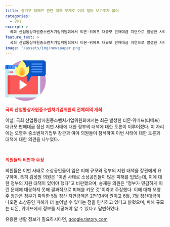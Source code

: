 ```yaml
---
title: 중기부 티메프 관련 대책 부재로 여야 질타 보고조차 없어
categories:
  - 경제
excerpt: >
  국회 산업통상자원중소벤처기업위원회에서 티몬·위메프 대규모 판매대금 지연으로 발생한 사태에 대한 중소벤처기업부 장관 오영주의 업무보고 부재로 여야 의원들의 비판이 고조되고 있다. 김성원 의원은 정부의 피해 규모 파악과 대책 마련을 요구하며, 송재봉 의원은 중기부의 대응미흡으로 피해가 커졌다고 주장하고 있다. 오 장관은 사태의 심각성을 인식하고 피해 규모 파악을 위해 노력하고 있다고 밝혔으며, 관련 기업의 협조가 필요하다고 강조했다.
feature_text: >
  국회 산업통상자원중소벤처기업위원회에서 티몬·위메프 대규모 판매대금 지연으로 발생한 사태에 대한 중소벤처기업부 장관 오영주의 업무보고 부재로 여야 의원들의 비판이 고조되고 있다. 김성원 의원은 정부의 피해 규모 파악과 대책 마련을 요구하며, 송재봉 의원은 중기부의 대응미흡으로 피해가 커졌다고 주장하고 있다. 오 장관은 사태의 심각성을 인식하고 피해 규모 파악을 위해 노력하고 있다고 밝혔으며, 관련 기업의 협조가 필요하다고 강조했다.
image: '/assets/img/newspaper.png'
---
```


<p><img src="/assets/img/news.png" alt="rentncar 속보" /></p>

<p><b><span style="color: #ee2323;">국회 산업통상자원중소벤처기업위원회 전체회의 개최</span></b></p>

<p>이날, 국회 산업통상자원중소벤처기업위원회에서는 최근 발생한 티몬·위메프(티메프) 대규모 판매대금 정산 지연 사태에 대한 정부의 대책에 대한 토론이 이루어졌다. 이 자리에는 오영주 중소벤처기업부 장관과 여야 의원들이 참석하여 이번 사태에 대한 토론과 대책에 대한 의견을 나누었다.</p>

<p data-ke-size="size16">&nbsp;</p>

<p><b><span style="color: #ee2323;">의원들의 비판과 주장</span></b></p>

<p>의원들은 이번 사태로 소상공인들이 입은 피해 규모와 정부의 지원 대책을 장관에게 요구하며, 특히 김성원 의원은 "이번 사태로 소상공인들이 많은 피해를 입었는데, 이에 대한 정부의 지원 대책이 있어야 했다"고 비판했으며, 송재봉 의원은 “정부가 민감하게 이런 문제에 대응하지 못해 결과적으로 피해를 키운 것”이라고 주장했다. 이에 대해 오영주 장관은 정부가 파악한 5월 정산 지연금액은 2천134억 원이고 6월, 7월 정산대금이 나오면 소상공인 피해가 더 늘어날 수 있다는 점을 인식하고 있다고 밝혔으며, 피해 규모는 티몬, 위메프에서 정보를 제공해야 알 수 있다고 답변하였다. </p>
유용한 생활 정보가 필요하시다면, <a href="https://qoogle.tistory.com" rel="dofollow">qoogle.tistory.com</a>


